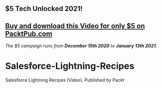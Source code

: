 ## $5 Tech Unlocked 2021!
[Buy and download this Video for only $5 on PacktPub.com](https://www.packtpub.com/product/salesforce-lightning-recipes-video/9781788834889)
-----
*The $5 campaign         runs from __December 15th 2020__ to __January 13th 2021.__*

# Salesforce-Lightning-Recipes
Salesforce Lightning Recipes (Video), Published by Packt
